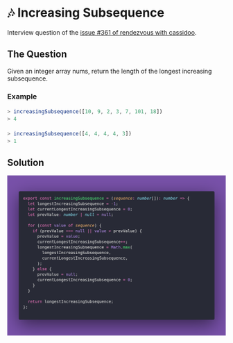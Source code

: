# 🎶 Increasing Subsequence

Interview question of the [issue #361 of rendezvous with cassidoo](https://buttondown.email/cassidoo/archive/creativity-takes-courage-henri-matisse/).

## The Question

Given an integer array nums, return the length of the longest increasing subsequence.

### Example

```js
> increasingSubsequence([10, 9, 2, 3, 7, 101, 18])
> 4

> increasingSubsequence([4, 4, 4, 4, 3])
> 1
```

## Solution

![Code Polaroid](./code-screenshot.png)
